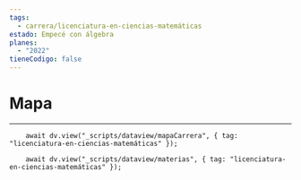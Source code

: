 ```yaml
---
tags:
  - carrera/licenciatura-en-ciencias-matemáticas
estado: Empecé con álgebra
planes:
  - "2022"
tieneCodigo: false
---
```

# Mapa
---
```dataviewjs
    await dv.view("_scripts/dataview/mapaCarrera", { tag: "licenciatura-en-ciencias-matemáticas" });
```

```dataviewjs
    await dv.view("_scripts/dataview/materias", { tag: "licenciatura-en-ciencias-matemáticas" });
```